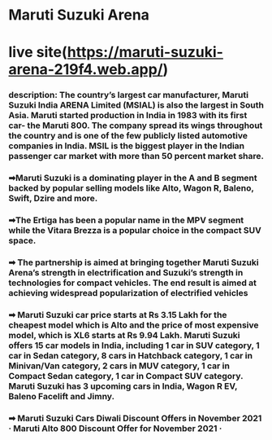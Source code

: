 # Maruti Suzuki Arena

# live site(https://maruti-suzuki-arena-219f4.web.app/)

### description: The country’s largest car manufacturer, Maruti Suzuki India  ARENA Limited (MSIAL) is also the largest in South Asia. Maruti started production in India in 1983 with its first car- the Maruti 800. The company spread its wings throughout the country and is one of the few publicly listed automotive companies in India. MSIL is the biggest player in the Indian passenger car market with more than 50 percent market share.

### ➡Maruti Suzuki is a dominating player in the A and B segment backed by popular selling models like Alto, Wagon R, Baleno, Swift, Dzire and more.

### ➡The Ertiga has been a popular name in the MPV segment while the Vitara Brezza is a popular choice in the compact SUV space. 


### ➡ The partnership is aimed at bringing together Maruti Suzuki Arena’s strength in electrification and Suzuki’s strength in technologies for compact vehicles. The end result is aimed at achieving widespread popularization of electrified vehicles 

### ➡  Maruti Suzuki car price starts at Rs 3.15 Lakh for the cheapest model which is Alto and the price of most expensive model, which is XL6 starts at Rs 9.94 Lakh. Maruti Suzuki offers 15 car models in India, including 1 car in SUV category, 1 car in Sedan category, 8 cars in Hatchback category, 1 car in Minivan/Van category, 2 cars in MUV category, 1 car in Compact Sedan category, 1 car in Compact SUV category. Maruti Suzuki has 3 upcoming cars in India, Wagon R EV, Baleno Facelift and Jimny.

### ➡ Maruti Suzuki Cars Diwali Discount Offers in November 2021 · Maruti Alto 800 Discount Offer for November 2021 ·

